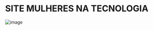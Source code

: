 # SITE MULHERES NA TECNOLOGIA

![image](https://github.com/jpgercc/A3/assets/115590969/6fac4136-957e-4adf-ac3f-6856d39ccbb9)
